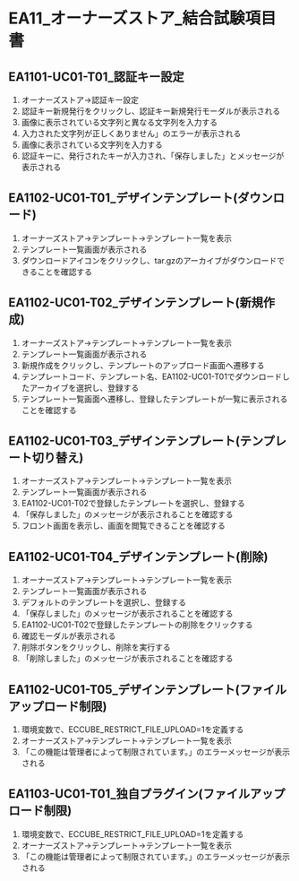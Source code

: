 # EA11_オーナーズストア_結合試験項目書

## EA1101-UC01-T01_認証キー設定

1. オーナーズストア→認証キー設定
1. 認証キー新規発行をクリックし、認証キー新規発行モーダルが表示される
1. 画像に表示されている文字列と異なる文字列を入力する
1. 入力された文字列が正しくありません」のエラーが表示される
1. 画像に表示されている文字列を入力する
1. 認証キーに、発行されたキーが入力され、「保存しました」とメッセージが表示される

## EA1102-UC01-T01_デザインテンプレート(ダウンロード)

1. オーナーズストア→テンプレート→テンプレート一覧を表示
1. テンプレート一覧画面が表示される
1. ダウンロードアイコンをクリックし、tar.gzのアーカイブがダウンロードできることを確認する

## EA1102-UC01-T02_デザインテンプレート(新規作成)

1. オーナーズストア→テンプレート→テンプレート一覧を表示
1. テンプレート一覧画面が表示される
1. 新規作成をクリックし、テンプレートのアップロード画面へ遷移する
1. テンプレートコード、テンプレート名、EA1102-UC01-T01でダウンロードしたアーカイブを選択し、登録する
1. テンプレート一覧画面へ遷移し、登録したテンプレートが一覧に表示されることを確認する

## EA1102-UC01-T03_デザインテンプレート(テンプレート切り替え)

1. オーナーズストア→テンプレート→テンプレート一覧を表示
1. テンプレート一覧画面が表示される
1. EA1102-UC01-T02で登録したテンプレートを選択し、登録する
1. 「保存しました」のメッセージが表示されることを確認する
1. フロント画面を表示し、画面を閲覧できることを確認する

## EA1102-UC01-T04_デザインテンプレート(削除)

1. オーナーズストア→テンプレート→テンプレート一覧を表示
1. テンプレート一覧画面が表示される
1. デフォルトのテンプレートを選択し、登録する
1. 「保存しました」のメッセージが表示されることを確認する
1. EA1102-UC01-T02で登録したテンプレートの削除をクリックする
1. 確認モーダルが表示される
1. 削除ボタンをクリックし、削除を実行する
1. 「削除しました」のメッセージが表示されることを確認する

## EA1102-UC01-T05_デザインテンプレート(ファイルアップロード制限)

1. 環境変数で、ECCUBE_RESTRICT_FILE_UPLOAD=1を定義する
1. オーナーズストア→テンプレート→テンプレート一覧を表示
1. 「この機能は管理者によって制限されています。」のエラーメッセージが表示される

## EA1103-UC01-T01_独自プラグイン(ファイルアップロード制限)

1. 環境変数で、ECCUBE_RESTRICT_FILE_UPLOAD=1を定義する
1. オーナーズストア→テンプレート→テンプレート一覧を表示
1. 「この機能は管理者によって制限されています。」のエラーメッセージが表示される
